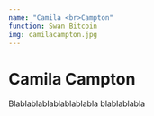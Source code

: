 ```yaml
---
name: "Camila <br>Campton"
function: Swan Bitcoin
img: camilacampton.jpg
---
```


# Camila Campton
 
Blablablablablablablabla
blablablabla
